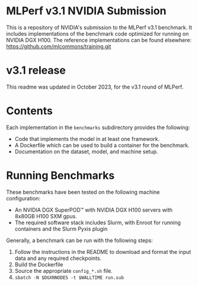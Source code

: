 # MLPerf v3.1 NVIDIA Submission

This is a repository of NVIDIA's submission to the MLPerf v3.1 benchmark.  It
includes implementations of the benchmark code optimized for running on NVIDIA
DGX H100.  The reference implementations can be found elsewhere:
https://github.com/mlcommons/training.git

# v3.1 release

This readme was updated in October 2023, for the v3.1 round of MLPerf.

# Contents

Each implementation in the `benchmarks` subdirectory provides the following:
 
* Code that implements the model in at least one framework.
* A Dockerfile which can be used to build a container for the benchmark.
* Documentation on the dataset, model, and machine setup.

# Running Benchmarks

These benchmarks have been tested on the following machine configuration:

* An NVIDIA DGX SuperPOD&trade; with NVIDIA DGX H100 servers with 8x80GB H100 SXM
  gpus.
* The required software stack includes Slurm, with Enroot for running
  containers and the Slurm Pyxis plugin

Generally, a benchmark can be run with the following steps:

1. Follow the instructions in the README to download and format the input data and any required checkpoints.
2. Build the Dockerfile
3. Source the appropriate `config_*.sh` file.
4. `sbatch -N $DGXNNODES -t $WALLTIME run.sub`
